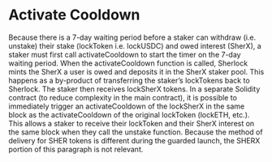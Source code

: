 # Activate Cooldown

Because there is a 7-day waiting period before a staker can withdraw (i.e. unstake) their stake (lockToken i.e. lockUSDC) and owed interest (SherX), a staker must first call activateCooldown to start the timer on the 7-day waiting period. When the activateCooldown function is called, Sherlock mints the SherX a user is owed and deposits it in the SherX staker pool. This happens as a by-product of transferring the staker’s lockTokens back to Sherlock. The staker then receives lockSherX tokens. In a separate Solidity contract (to reduce complexity in the main contract), it is possible to immediately trigger an activateCooldown of the lockSherX in the same block as the activateCooldown of the original lockToken (lockETH, etc.). This allows a staker to receive their lockToken and their SherX interest on the same block when they call the unstake function. Because the method of delivery for SHER tokens is different during the guarded launch, the SHERX portion of this paragraph is not relevant.
